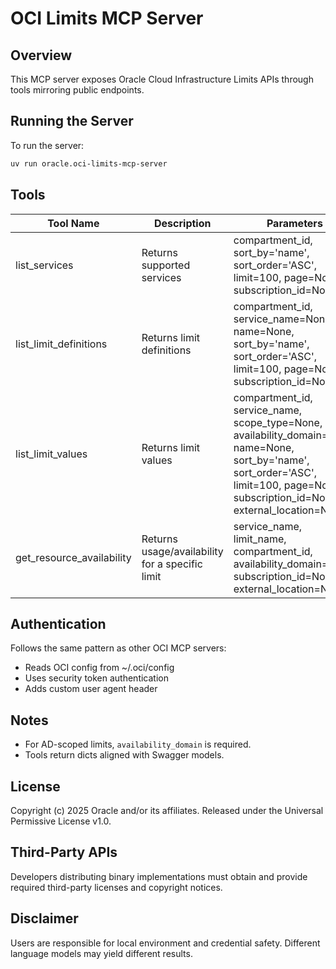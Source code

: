 # OCI Limits MCP Server

## Overview

This MCP server exposes Oracle Cloud Infrastructure Limits APIs through tools mirroring public endpoints.

## Running the Server

To run the server:
```sh
uv run oracle.oci-limits-mcp-server
```

## Tools

| Tool Name | Description | Parameters |
| --- | --- | --- |
| list_services | Returns supported services | compartment_id, sort_by='name', sort_order='ASC', limit=100, page=None, subscription_id=None |
| list_limit_definitions | Returns limit definitions | compartment_id, service_name=None, name=None, sort_by='name', sort_order='ASC', limit=100, page=None, subscription_id=None |
| list_limit_values | Returns limit values | compartment_id, service_name, scope_type=None, availability_domain=None, name=None, sort_by='name', sort_order='ASC', limit=100, page=None, subscription_id=None, external_location=None |
| get_resource_availability | Returns usage/availability for a specific limit | service_name, limit_name, compartment_id, availability_domain=None, subscription_id=None, external_location=None |

## Authentication

Follows the same pattern as other OCI MCP servers:
- Reads OCI config from ~/.oci/config
- Uses security token authentication
- Adds custom user agent header

## Notes

- For AD-scoped limits, `availability_domain` is required.
- Tools return dicts aligned with Swagger models.

## License

Copyright (c) 2025 Oracle and/or its affiliates.
Released under the Universal Permissive License v1.0.

## Third-Party APIs

Developers distributing binary implementations must obtain and provide required third-party licenses and copyright notices.

## Disclaimer

Users are responsible for local environment and credential safety. Different language models may yield different results.
